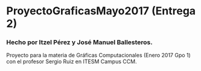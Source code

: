 # ProyectoGraficasMayo2017 (Entrega 2)
### Hecho por Itzel Pérez y José Manuel Ballesteros.

Proyecto para la materia de Gráficas Computacionales (Enero 2017 Gpo 1) con el profesor Sergio Ruiz en ITESM Campus CCM.